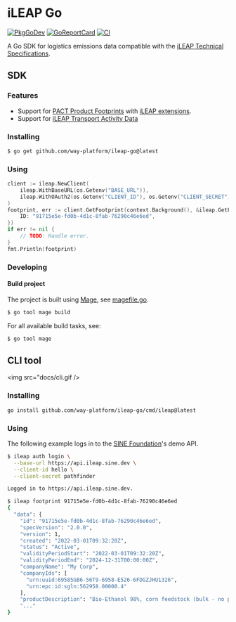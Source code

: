 # iLEAP Go

[![PkgGoDev](https://pkg.go.dev/badge/github.com/way-platform/ileap-go)](https://pkg.go.dev/github.com/way-platform/ileap-go)
[![GoReportCard](https://goreportcard.com/badge/github.com/way-platform/ileap-go)](https://goreportcard.com/report/github.com/way-platform/ileap-go)
[![CI](https://github.com/way-platform/ileap-go/actions/workflows/ci.yaml/badge.svg)](https://github.com/way-platform/ileap-go/actions/workflows/ci.yaml)

A Go SDK for logistics emissions data compatible with the [iLEAP Technical
Specifications](https://sine-fdn.github.io/ileap-extension/).

## SDK

### Features

* Support for [PACT Product Footprints](https://wbcsd.github.io/tr/2024/data-exchange-protocol-20241024/#dt-pf) with [iLEAP extensions](https://sine-fdn.github.io/ileap-extension/#pcf-mapping).
* Support for [iLEAP Transport Activity Data](https://sine-fdn.github.io/ileap-extension/#dt-tad)

### Installing

```bash
$ go get github.com/way-platform/ileap-go@latest
```

### Using

```go
client := ileap.NewClient(
    ileap.WithBaseURL(os.Getenv("BASE_URL")),
    ileap.WithOAuth2(os.Getenv("CLIENT_ID"), os.Getenv("CLIENT_SECRET")),
)
footprint, err := client.GetFootprint(context.Background(), &ileap.GetFootprintRequest{
    ID: "91715e5e-fd0b-4d1c-8fab-76290c46e6ed",
})
if err != nil {
    // TODO: Handle error.
}
fmt.Println(footprint)
```

### Developing

#### Build project

The project is built using [Mage](https://magefile.org), see
[magefile.go](./magefile.go).

```bash
$ go tool mage build
```

For all available build tasks, see:

```bash
$ go tool mage
```

## CLI tool

<img src="docs/cli.gif />

### Installing

```bash
go install github.com/way-platform/ileap-go/cmd/ileap@latest
```

### Using

The following example logs in to the [SINE Foundation]()'s demo API.

```bash
$ ileap auth login \
  --base-url https://api.ileap.sine.dev \
  --client-id hello \
  --client-secret pathfinder

Logged in to https://api.ileap.sine.dev.
```

```bash
$ ileap footprint 91715e5e-fd0b-4d1c-8fab-76290c46e6ed
{
  "data": {
    "id": "91715e5e-fd0b-4d1c-8fab-76290c46e6ed",
    "specVersion": "2.0.0",
    "version": 1,
    "created": "2022-03-01T09:32:20Z",
    "status": "Active",
    "validityPeriodStart": "2022-03-01T09:32:20Z",
    "validityPeriodEnd": "2024-12-31T00:00:00Z",
    "companyName": "My Corp",
    "companyIds": [
      "urn:uuid:69585GB6-56T9-6958-E526-6FDGZJHU1326",
      "urn:epc:id:sgln:562958.00000.4"
    ],
    "productDescription": "Bio-Ethanol 98%, corn feedstock (bulk - no packaging)",
    "..."
}
```
